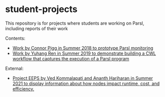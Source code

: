 # student-projects

This repository is for projects where students are working on Parsl, including reports of their work

Contents: 
* [Work by Connor Pigg in Summer 2018 to prototype Parsl monitoring](2018-summer-connor-monitoring)
* [Work by Yuhang Ren in Summer 2019 to demonstrate building a CWL workflow that captures the execution of a Parsl program](2019-summer-Parsl-to-CWL)

External:
* [Project EEPS by Ved Kommalapati and Ananth Hariharan in Summer 2021 to display information about how nodes impact runtime, cost, and efficiency.](https://github.com/kommav/EEPS)
